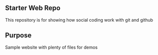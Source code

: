 ## Starter Web Repo

This repository is for showing how social coding work with git and github

## Purpose

Sample website with plenty of files for demos
